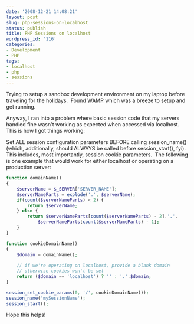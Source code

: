 ```yaml
---
date: '2008-12-21 14:08:21'
layout: post
slug: php-sessions-on-localhost
status: publish
title: PHP Sessions on localhost
wordpress_id: '116'
categories:
- Development
- PHP
tags:
- localhost
- php
- sessions
---
```


Trying to setup a sandbox development environment on my laptop before traveling for the holidays.  Found [WAMP](http://www.wampserver.com/en/) which was a breeze to setup and get running.

Anyway, I ran into a problem where basic session code that my servers handled fine wasn't working as expected when accessed via localhost.   This is how I got things working:

Set ALL session configuration parameters BEFORE calling session_name() (which, additionally, should ALWAYS be called before session_start(), fyi).  This includes, most importantly, session cookie parameters.  The following is one example that would work for either localhost or operating on a production server:

```php
function domainName()
{
	$serverName = $_SERVER['SERVER_NAME'];
	$serverNameParts = explode('.', $serverName);
	if(count($serverNameParts) < 2) {
		return $serverName;
	} else {
		return $serverNameParts[count($serverNameParts) - 2].'.'.
			$serverNameParts[count($serverNameParts) - 1];
	}
}

function cookieDomainName()
{
	$domain = domainName();
		
	// if we're operating on localhost, provide a blank domain
	// otherwise cookies won't be set
	return ($domain == 'localhost') ? '' : '.'.$domain;
}

session_set_cookie_params(0, '/', cookieDomainName());
session_name('mySessionName');
session_start();
```

Hope this helps!

